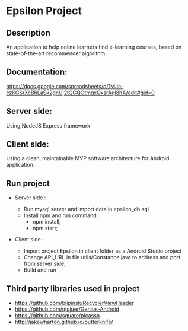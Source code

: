 # Epsilon Project

## Description
An application to help online learners find e-learning courses, based on state-of-the-art recommender algorithm.

## Documentation: 
https://docs.google.com/spreadsheets/d/1MJc-czKGSrXcBhLaSk2gnUj2tQGQOtmqxQxsrAql8hA/edit#gid=0

## Server side:
Using NodeJS Express framework

## Client side:
Using a clean, maintainable MVP software architecture for Android application.

## Run project 
+ Server side :
  + Run mysql server and import data in epsilon_db.sql
  + Install npm and run command :
      - npm install;
      - npm start;

+ Client side :
  + Import project Epsilon in client folder as a Android Studio project
  + Change API_URL in file utils/Constance.java to address and port from server side;
  + Build and run

## Third party libraries used in project 
  + https://github.com/blipinsk/RecyclerViewHeader
  + https://github.com/qiujuer/Genius-Android
  + https://github.com/square/picasso
  + http://jakewharton.github.io/butterknife/
      